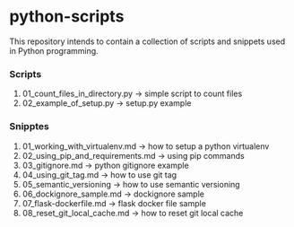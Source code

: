 # python-scripts

This repository intends to contain a collection of scripts and snippets used 
in Python programming.

### Scripts

01. 01_count_files_in_directory.py -> simple script to count files  
02. 02_example_of_setup.py -> setup.py example

### Snipptes

01. 01_working_with_virtualenv.md -> how to setup a python virtualenv
02. 02_using_pip_and_requirements.md -> using pip commands
03. 03_gitignore.md -> python gitignore example
04. 04_using_git_tag.md -> how to use git tag
05. 05_semantic_versioning -> how to use semantic versioning
06. 06_dockignore_sample.md -> dockignore sample
07. 07_flask-dockerfile.md -> flask docker file sample
08. 08_reset_git_local_cache.md -> how to reset git local cache
